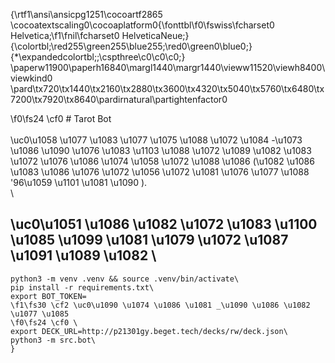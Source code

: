 {\rtf1\ansi\ansicpg1251\cocoartf2865
\cocoatextscaling0\cocoaplatform0{\fonttbl\f0\fswiss\fcharset0 Helvetica;\f1\fnil\fcharset0 HelveticaNeue;}
{\colortbl;\red255\green255\blue255;\red0\green0\blue0;}
{\*\expandedcolortbl;;\cspthree\c0\c0\c0;}
\paperw11900\paperh16840\margl1440\margr1440\vieww11520\viewh8400\viewkind0
\pard\tx720\tx1440\tx2160\tx2880\tx3600\tx4320\tx5040\tx5760\tx6480\tx7200\tx7920\tx8640\pardirnatural\partightenfactor0

\f0\fs24 \cf0 # Tarot Bot\
\
\uc0\u1058 \u1077 \u1083 \u1077 \u1075 \u1088 \u1072 \u1084 -\u1073 \u1086 \u1090  \u1076 \u1083 \u1103  \u1088 \u1072 \u1089 \u1082 \u1083 \u1072 \u1076 \u1086 \u1074  \u1058 \u1072 \u1088 \u1086  (\u1082 \u1086 \u1083 \u1086 \u1076 \u1072  \u1056 \u1072 \u1081 \u1076 \u1077 \u1088 \'96\u1059 \u1101 \u1081 \u1090 ).\
\
## \uc0\u1051 \u1086 \u1082 \u1072 \u1083 \u1100 \u1085 \u1099 \u1081  \u1079 \u1072 \u1087 \u1091 \u1089 \u1082 \
```bash\
python3 -m venv .venv && source .venv/bin/activate\
pip install -r requirements.txt\
export BOT_TOKEN=
\f1\fs30 \cf2 \uc0\u1090 \u1074 \u1086 \u1081 _\u1090 \u1086 \u1082 \u1077 \u1085 
\f0\fs24 \cf0 \
export DECK_URL=http://p21301gy.beget.tech/decks/rw/deck.json\
python3 -m src.bot\
}